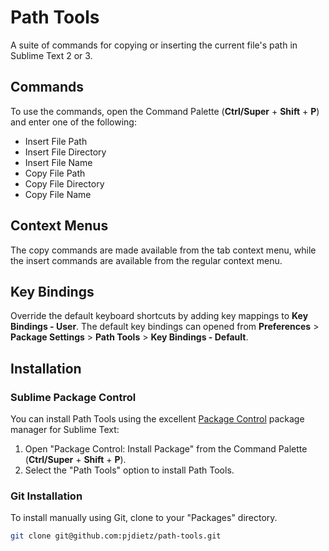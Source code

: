 # Path Tools

A suite of commands for copying or inserting the current file's path in Sublime Text 2 or 3.

## Commands

To use the commands, open the Command Palette (**Ctrl/Super** + **Shift** + **P**) and enter one of the following:
- Insert File Path
- Insert File Directory
- Insert File Name
- Copy File Path
- Copy File Directory
- Copy File Name

## Context Menus
The copy commands are made available from the tab context menu, while the insert commands are available from the regular context menu.

## Key Bindings
Override the default keyboard shortcuts by adding key mappings to **Key Bindings - User**.
The default key bindings can opened from **Preferences** > **Package Settings** > **Path Tools** > **Key Bindings - Default**.

## Installation

### Sublime Package Control
You can install Path Tools using the excellent [Package Control][] package manager for Sublime Text:

1. Open "Package Control: Install Package" from the Command Palette (**Ctrl/Super** + **Shift** + **P**).
2. Select the "Path Tools" option to install Path Tools.

[Package Control]: http://wbond.net/sublime_packages/package_control

### Git Installation

To install manually using Git, clone to your "Packages" directory.

```bash
git clone git@github.com:pjdietz/path-tools.git
```
